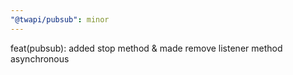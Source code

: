 ```yaml
---
"@twapi/pubsub": minor
---
```


feat(pubsub): added stop method & made remove listener method asynchronous
